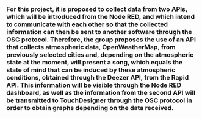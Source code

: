 ### For this project, it is proposed to collect data from two APIs, which will be introduced from the Node RED, and which intend to communicate with each other so that the collected information can then be sent to another software through the OSC protocol. Therefore, the group proposes the use of an API that collects atmospheric data, OpenWeatherMap, from previously selected cities and, depending on the atmospheric state at the moment, will present a song, which equals the state of mind that can be induced by these atmospheric conditions, obtained through the Deezer API, from the Rapid API. This information will be visible through the Node RED dashboard, as well as the information from the second API will be transmitted to TouchDesigner through the OSC protocol in order to obtain graphs depending on the data received.
